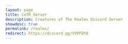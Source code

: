 ```yaml
---
layout: page
title: CoTR Server
description: Creatures of The Realms Discord Server
showdesc: true
permalink: /realms/
redirect: https://discord.gg/V9PFDh8
---
```

